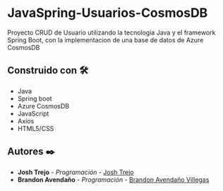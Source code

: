 # JavaSpring-Usuarios-CosmosDB

Proyecto CRUD de Usuario utilizando la tecnologia Java y el framework Spring Boot, con la implementacion de una base de datos de Azure CosmosDB

## Construido con 🛠️

* Java
* Spring boot
* Azure CosmosDB 
* JavaScript
* Axios
* HTML5/CSS

## Autores ✒️

* **Josh Trejo** - *Programación* - [Josh Trejo](https://github.com/jorgejoshuatt)
* **Brandon Avendaño** - *Programación* - [Brandon Avendaño Villegas](https://github.com/LanIkari)
